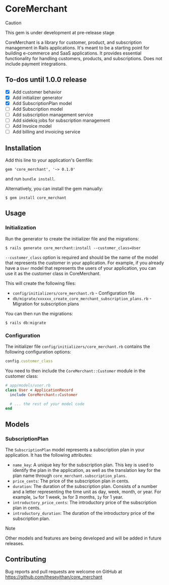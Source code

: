 # CoreMerchant

> [!CAUTION]
> This gem is under development at pre-release stage

CoreMerchant is a library for customer, product, and subscription management in Rails applications. It's meant to be a starting point for building e-commerce and SaaS applications. It provides essential functionality for handling customers, products, and subscriptions. Does not include payment integrations.

## To-dos until 1.0.0 release
- [X] Add customer behavior
- [X] Add initializer generator
- [X] Add SubscriptionPlan model
- [ ] Add Subscription model
- [ ] Add subscription management service
- [ ] Add sidekiq jobs for subscription management
- [ ] Add Invoice model
- [ ] Add billing and invoicing service

## Installation
Add this line to your application's Gemfile:
```
gem 'core_merchant', '~> 0.1.0'
```
and run `bundle install`.

Alternatively, you can install the gem manually:
```
$ gem install core_merchant
```

## Usage
### Initialization
Run the generator to create the initializer file and the migrations:
```
$ rails generate core_merchant:install --customer_class=User
```
`--customer_class` option is required and should be the name of the model that represents the customer in your application. For example, if you already have a `User` model that represents the users of your application, you can use it as the customer class in CoreMerchant.

This will create the following files:
- `config/initializers/core_merchant.rb` - Configuration file
- `db/migrate/xxxxxx_create_core_merchant_subscription_plans.rb` - Migration for subscription plans

You can then run the migrations:
```
$ rails db:migrate
```

### Configuration
The initializer file `config/initializers/core_merchant.rb` contains the following configuration options:
```ruby
config.customer_class
```

You need to then include the `CoreMerchant::Customer` module in the customer class:
```ruby
# app/models/user.rb
class User < ApplicationRecord
  include CoreMerchant::Customer

  # ... the rest of your model code
end
```

## Models
### SubscriptionPlan
The `SubscriptionPlan` model represents a subscription plan in your application. It has the following attributes:
- `name_key`: A unique key for the subscription plan.
            This key is used to identify the plan in the application,
            as well as the translation key for the plan name through `core_merchant.subscription_plans`.
- `price_cents`: The price of the subscription plan in cents.
- `duration`: The duration of the subscription plan.
              Consists of a number and a letter representing the time unit as day, week, month, or year.
              For example, `1w` for 1 week, `3m` for 3 months, `1y` for 1 year.
- `introductory_price_cents`: The introductory price of the subscription plan in cents.
- `introductory_duration`: The duration of the introductory price of the subscription plan.

> [!NOTE]
> Other models and features are being developed and will be added in future releases.

## Contributing
Bug reports and pull requests are welcome on GitHub at https://github.com/theseyithan/core_merchant

